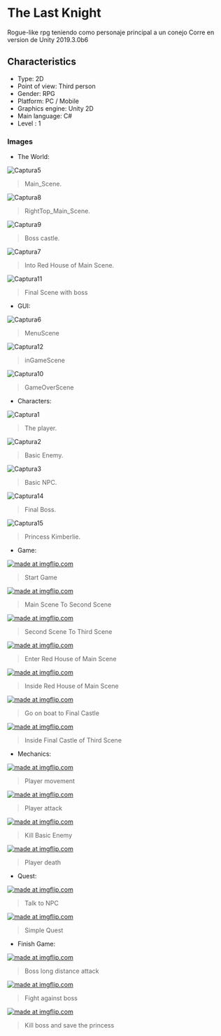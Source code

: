# The Last Knight
Rogue-like rpg teniendo como personaje principal a un conejo
Corre en version de Unity 2019.3.0b6

## Characteristics
- Type: 2D
- Point of view: Third person
- Gender: RPG
- Platform: PC / Mobile
- Graphics engine: Unity 2D
- Main language: C#
- Level : 1

### Images
- The World: 

![Captura5](https://user-images.githubusercontent.com/42262419/71759007-e3bb2c00-2e74-11ea-9ce8-351e82ab575e.PNG)
  > Main_Scene.
  
![Captura8](https://user-images.githubusercontent.com/42262419/71759014-f170b180-2e74-11ea-8d66-e49f98b444d8.PNG)
  > RightTop_Main_Scene.

![Captura9](https://user-images.githubusercontent.com/42262419/71759019-09483580-2e75-11ea-88b5-12b3fb91931f.PNG)
  > Boss castle.
 
![Captura7](https://user-images.githubusercontent.com/42262419/71759030-24b34080-2e75-11ea-8b52-00b5ab5cd759.PNG)
  > Into Red House of Main Scene.
  
![Captura11](https://user-images.githubusercontent.com/42262419/71759033-38f73d80-2e75-11ea-86b4-9b5cad4b4eb8.PNG)
  > Final Scene with boss
  

- GUI:

![Captura6](https://user-images.githubusercontent.com/42262419/71759039-44e2ff80-2e75-11ea-80ab-e53c60229fe4.PNG)
  > MenuScene
  
![Captura12](https://user-images.githubusercontent.com/42262419/71759041-4d3b3a80-2e75-11ea-9191-6324554a7248.PNG)
  > inGameScene
  
![Captura10](https://user-images.githubusercontent.com/42262419/71759042-53c9b200-2e75-11ea-96eb-cf14d0e173be.PNG)
  > GameOverScene
  
- Characters: 

![Captura1](https://user-images.githubusercontent.com/42262419/71758999-d00fc580-2e74-11ea-80b7-32002427c057.PNG)
  > The player.
  
![Captura2](https://user-images.githubusercontent.com/42262419/71759060-9a1f1100-2e75-11ea-8391-4c8603fb4574.PNG)
  > Basic Enemy.
 
![Captura3](https://user-images.githubusercontent.com/42262419/71759064-a7d49680-2e75-11ea-9283-7d6a8bcbb4b0.PNG)
  > Basic NPC.
   
![Captura14](https://user-images.githubusercontent.com/42262419/71759080-d18dbd80-2e75-11ea-8290-33a52ea6a743.PNG)
  > Final Boss.
   
![Captura15](https://user-images.githubusercontent.com/42262419/71759093-fe41d500-2e75-11ea-95e2-8ca6b250526c.PNG)
  > Princess Kimberlie.
 
- Game:
 
 <a href="https://imgflip.com/gif/3lgf3b"><img src="https://i.imgflip.com/3lgf3b.gif" title="made at imgflip.com"/></a>
  > Start Game
  
 <a href="https://imgflip.com/gif/3lggyr"><img src="https://i.imgflip.com/3lggyr.gif" title="made at imgflip.com"/></a>
  > Main Scene To Second Scene
   
 <a href="https://imgflip.com/gif/3lgh7t"><img src="https://i.imgflip.com/3lgh7t.gif" title="made at imgflip.com"/></a>
  > Second Scene To Third Scene
   
 <a href="https://imgflip.com/gif/3lghei"><img src="https://i.imgflip.com/3lghei.gif" title="made at imgflip.com"/></a>
  > Enter Red House of Main Scene
   
 <a href="https://imgflip.com/gif/3lgi65"><img src="https://i.imgflip.com/3lgi65.gif" title="made at imgflip.com"/></a>
  > Inside Red House of Main Scene
   
 <a href="https://imgflip.com/gif/3lgjhr"><img src="https://i.imgflip.com/3lgjhr.gif" title="made at imgflip.com"/></a>
  > Go on boat to Final Castle
   
 <a href="https://imgflip.com/gif/3lghmp"><img src="https://i.imgflip.com/3lghmp.gif" title="made at imgflip.com"/></a>
  > Inside Final Castle of Third Scene
   
- Mechanics:
   
 <a href="https://imgflip.com/gif/3lghut"><img src="https://i.imgflip.com/3lghut.gif" title="made at imgflip.com"/></a>
  > Player movement
   
 <a href="https://imgflip.com/gif/3lghyc"><img src="https://i.imgflip.com/3lghyc.gif" title="made at imgflip.com"/></a>
  > Player attack
   
 <a href="https://imgflip.com/gif/3lgibr"><img src="https://i.imgflip.com/3lgibr.gif" title="made at imgflip.com"/></a>
  > Kill Basic Enemy
   
 <a href="https://imgflip.com/gif/3lgj6j"><img src="https://i.imgflip.com/3lgj6j.gif" title="made at imgflip.com"/></a>
  > Player death

- Quest: 
   
 <a href="https://imgflip.com/gif/3lgij9"><img src="https://i.imgflip.com/3lgij9.gif" title="made at imgflip.com"/></a>
  > Talk to NPC
   
 <a href="https://imgflip.com/gif/3lgio0"><img src="https://i.imgflip.com/3lgio0.gif" title="made at imgflip.com"/></a>
  > Simple Quest

- Finish Game:

 <a href="https://imgflip.com/gif/3lgisq"><img src="https://i.imgflip.com/3lgisq.gif" title="made at imgflip.com"/></a>
  > Boss long distance attack
   
 <a href="https://imgflip.com/gif/3lgj1y"><img src="https://i.imgflip.com/3lgj1y.gif" title="made at imgflip.com"/></a>
  > Fight against boss
   
 <a href="https://imgflip.com/gif/3lgjnh"><img src="https://i.imgflip.com/3lgjnh.gif" title="made at imgflip.com"/></a>
  > Kill boss and save the princess
   
   

   
  
